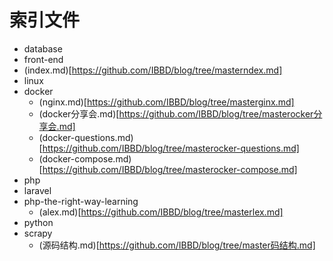 # 索引文件

- database
- front-end
- (index.md)[https://github.com/IBBD/blog/tree/masterndex.md]
- linux
 - docker
   - (nginx.md)[https://github.com/IBBD/blog/tree/masterginx.md]
   - (docker分享会.md)[https://github.com/IBBD/blog/tree/masterocker分享会.md]
   - (docker-questions.md)[https://github.com/IBBD/blog/tree/masterocker-questions.md]
   - (docker-compose.md)[https://github.com/IBBD/blog/tree/masterocker-compose.md]
- php
 - laravel
 - php-the-right-way-learning
   - (alex.md)[https://github.com/IBBD/blog/tree/masterlex.md]
- python
 - scrapy
   - (源码结构.md)[https://github.com/IBBD/blog/tree/master码结构.md]
